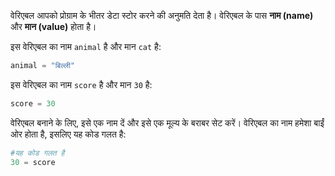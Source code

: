 वेरिएबल आपको प्रोग्राम के भीतर डेटा स्टोर करने की अनुमति देता है। वेरिएबल के पास **नाम (name)** और **मान (value)** होता है।

इस वेरिएबल का नाम `animal` है और मान `cat` है:

```python
animal = "बिल्ली"
```

इस वेरिएबल का नाम `score` है और मान `30` है:

```python
score = 30
```

वेरिएबल बनाने के लिए, इसे एक नाम दें और इसे एक मूल्य के बराबर सेट करें। वेरिएबल का नाम हमेशा बाईं ओर होता है, इसलिए यह कोड गलत है:

```python
#यह कोड गलत है
30 = score      
```

